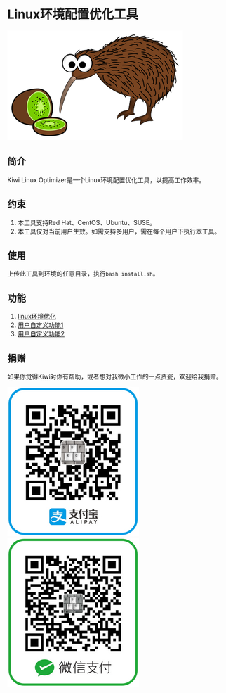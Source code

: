 # Linux环境配置优化工具

![kiwi and kiwi bird](images/kiwi_and_kiwi_bird.png)  

## 简介

Kiwi Linux Optimizer是一个Linux环境配置优化工具，以提高工作效率。  

## 约束

1. 本工具支持Red Hat、CentOS、Ubuntu、SUSE。  
2. 本工具仅对当前用户生效。如需支持多用户，需在每个用户下执行本工具。  

## 使用

上传此工具到环境的任意目录，执行`bash install.sh`。  

## 功能

1. [linux环境优化](01_configure_linux)  
2. [用户自定义功能1](02_user_defined_function_01)  
3. [用户自定义功能2](02_user_defined_function_02)  

## 捐赠

如果你觉得Kiwi对你有帮助，或者想对我微小工作的一点资瓷，欢迎给我捐赠。  

<img src="images/qrcode_alipay.jpg"><img src="images/qrcode_wechat.jpg">  
